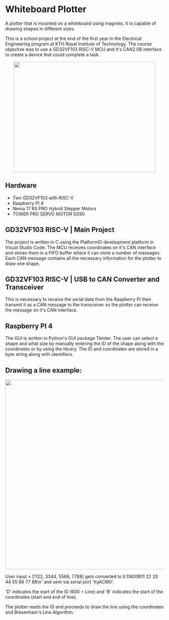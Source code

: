 # Whiteboard Plotter
A plotter that is mounted on a whiteboard using magnets. It is capable of drawing shapes in different sizes.

This is a school project at the end of the first year in the Electrical Engineering program at KTH Royal Institute of Technology. 
The course objective was to use a GD32VF103 RISC-V MCU and it's CAN2.0B interface to create a device that could complete a task. 

<p align="center">
 <img src="https://user-images.githubusercontent.com/84048902/184477814-aded21fe-4947-4625-af45-166133167624.png" width="450" height="350" />
</p>

## Hardware
- Two GD32VF103 with RISC-V   
- Raspberry PI 4
- Nema 17 RS PRO Hybrid Stepper Motors
- TOWER PRO SERVO MOTOR SG90

## GD32VF103 RISC-V | Main Project
The project is written in C using the PlatformIO development platform in Visual Studio Code. The MCU receives coordinates on it's CAN interface and stores them in a FIFO buffer where it can store a number of messages. Each CAN message contains all the necessary information for the plotter to draw one shape. 

## GD32VF103 RISC-V | USB to CAN Converter and Transceiver
This is necessary to receive the serial data from the Raspberry PI then transmit it as a CAN message to the transceiver so the plotter can receive the message on it's CAN interface. 

## Raspberry PI 4
The GUI is written in Python's GUI package Tkinter. The user can select a shape and what size by manually entering the ID of the shape along with the coordinates or by using the library. The ID and coordinates are stored in a byte string along with identifiers. 

## Drawing a line example: 
<p align="center">
  <img src="https://user-images.githubusercontent.com/84048902/184476230-2786d1f2-d88a-4804-bfd7-e4dad85331c7.png" width="600" />
</p>

User input = [1122, 3344, 5566, 7788] gets converted to b'D600B11 22 33 44 55 66 77 88\n' and sent via serial port 'ttyACM0'.

'D' indicates the start of the ID (600 = Line) and 'B' indicates the start of the coordinates (start and end of line).

The plotter reads the ID and proceeds to draw the line using the coordinates and Bresenham's Line Algorithm.







